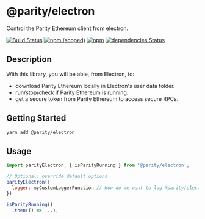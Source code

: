 # @parity/electron

Control the Parity Ethereum client from electron.

[![Build Status](https://travis-ci.org/paritytech/js-libs.svg?branch=master)](https://travis-ci.org/paritytech/js-libs)
[![npm (scoped)](https://img.shields.io/npm/v/@parity/electron.svg)](https://www.npmjs.com/package/@parity/electron)
[![npm](https://img.shields.io/npm/dw/@parity/electron.svg)](https://www.npmjs.com/package/@parity/electron)
[![dependencies Status](https://david-dm.org/paritytech/js-libs/status.svg?path=packages/electron)](https://david-dm.org/paritytech/js-libs?path=packages/electron)

## Description

With this library, you will be able, from Electron, to:

- download Parity Ethereum locally in Electron's user data folder.
- run/stop/check if Parity Ethereum is running.
- get a secure token from Parity Ethereum to access secure RPCs.

## Getting Started

```bash
yarn add @parity/electron
```

## Usage

```javascript
import parityElectron, { isParityRunning } from '@parity/electron';

// Optional: override default options
parityElectron({
  logger: myCustomLoggerFunction // How do we want to log @parity/electron logs? Default is `debug`
})

isParityRunning()
  .then(() => ...);
```
